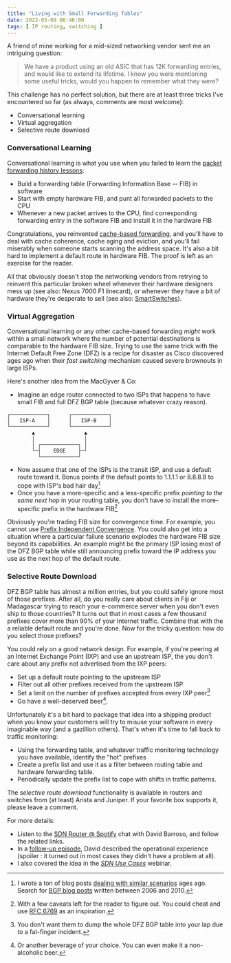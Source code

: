 ```yaml
---
title: "Living with Small Forwarding Tables"
date: 2022-05-09 06:46:00
tags: [ IP routing, switching ]
---
```

A friend of mine working for a mid-sized networking vendor sent me an intriguing  question:

> We have a product using an old ASIC that has 12K forwarding entries, and would like to extend its lifetime. I know you were mentioning some useful tricks, would you happen to remember what they were?

This challenge has no perfect solution, but there are at least three tricks I've encountered so far (as always, comments are most welcome):
<!--more-->
* Conversational learning
* Virtual aggregation
* Selective route download

### Conversational Learning

Conversational learning is what you use when you failed to learn the [packet forwarding history lessons](/series/forwarding.html):

* Build a forwarding table (Forwarding Information Base -- FIB) in software
* Start with empty hardware FIB, and punt all forwarded packets to the CPU
* Whenever a new packet arrives to the CPU, find corresponding forwarding entry in the software FIB and install it in the hardware FIB

Congratulations, you reinvented [cache-based forwarding](/2022/02/cache-based-forwarding.html), and you'll have to deal with cache coherence, cache aging and eviction, and you'll fail miserably when someone starts scanning the address space. It's also a bit hard to implement a default route in hardware FIB. The proof is left as an exercise for the reader.

All that obviously doesn't stop the networking vendors from retrying to reinvent this particular broken wheel whenever their hardware designers mess up (see also: Nexus 7000 F1 linecard), or whenever they have a bit of hardware they're desperate to sell (see also: [SmartSwitches](https://www.theregister.com/2021/10/19/aruba_puts_dpus_in_a_switch/)).

### Virtual Aggregation

Conversational learning or any other cache-based forwarding *might* work within a small network where the number of potential destinations is comparable to the hardware FIB size. Trying to use the same trick with the Internet Default Free Zone (DFZ) is a recipe for disaster as Cisco discovered ages ago when their *fast switching*  mechanism caused severe brownouts in large ISPs.

Here's another idea from the MacGyver & Co:

* Imagine an edge router connected to two ISPs that happens to have small FIB and full DFZ BGP table (because whatever crazy reason).

``` diagram
┌────────────┐      ┌────────────┐
│   ISP-A    │      │   ISP-B    │
└────────────┘      └────────────┘
        ▲                ▲
        │                │
        │ ┌────────────┐ │
        └─┤    EDGE    ├─┘
          └────────────┘
```

* Now assume that one of the ISPs is the transit ISP, and use a default route toward it. Bonus points if the default points to 1.1.1.1 or 8.8.8.8 to cope with ISP's bad hair day[^HIST]
* Once you have a more-specific and a less-specific prefix *pointing to the same next hop* in your routing table, you don't have to install the more-specific prefix in the hardware FIB[^CAVEAT]

Obviously you're trading FIB size for convergence time. For example, you cannot use [Prefix Independent Convergence](https://blog.ipspace.net/2012/01/prefix-independent-convergence-pic.html). You could also get into a situation where a particular failure scenario explodes the hardware FIB size beyond its capabilities. An example might be the primary ISP losing most of the DFZ BGP table while still announcing prefix toward the IP address you use as the next hop of the default route.

### Selective Route Download

DFZ BGP table has almost a million entries, but you could safely ignore most of those prefixes. After all, do you really care about clients in Fiji or Madagascar trying to reach your e-commerce server when you don't even ship to those countries? It turns out that in most cases a few thousand prefixes cover more than 90% of your Internet traffic. Combine that with the a reliable default route and you're done. Now for the tricky question: how do you select those prefixes?

You could rely on a good network design. For example, if you're peering at an Internet Exchange Point (IXP) and use an upstream ISP, the you don't care about any prefix not advertised from the IXP peers:

* Set up a default route pointing to the upstream ISP
* Filter out all other prefixes received from the upstream ISP
* Set a limit on the number of prefixes accepted from every IXP peer[^FFI]
* Go have a well-deserved beer[^BEER].

[^FFI]: You don't want them to dump the whole DFZ BGP table into your lap due to a fat-finger incident.

Unfortunately it's a bit hard to package that idea into a shipping product when you know your customers will try to misuse your software in every imaginable way (and a gazillion others). That's when it's time to fall back to traffic monitoring:

* Using the forwarding table, and whatever traffic monitoring technology you have available, identify the "hot" prefixes
* Create a prefix list and use it as a filter between routing table and hardware forwarding table.
* Periodically update the prefix list to cope with shifts in traffic patterns.

The *selective route download* functionality is available in routers and switches from (at least) Arista and Juniper. If your favorite box supports it, please leave a comment.

For more details: 

* Listen to the [SDN Router @ Spotify](https://blog.ipspace.net/2015/01/sdn-router-spotify-on-software-gone-wild.html) chat with David Barroso, and follow the related links.
* In a [follow-up episode](https://blog.ipspace.net/2015/10/sdn-internet-router-is-in-production-on.html), David described the operational experience (spoiler : it turned out in most cases they didn't have a problem at all).
* I also covered the idea in the _[SDN Use Cases](https://www.ipspace.net/SDN_Use_Cases)_ webinar.

[^HIST]: I wrote a ton of blog posts [dealing with similar scenarios](https://blog.ipspace.net/2007/11/bgp-default-route.html) ages ago. Search for [BGP blog posts](https://blog.ipspace.net/tag/bgp.html) written between 2006 and 2010.

[^CAVEAT]: With a few caveats left for the reader to figure out. You could cheat and use [RFC 6769](https://www.rfc-editor.org/rfc/rfc6769.html) as an inspiration.

[^BEER]: Or another beverage of your choice. You can even make it a non-alcoholic beer.
